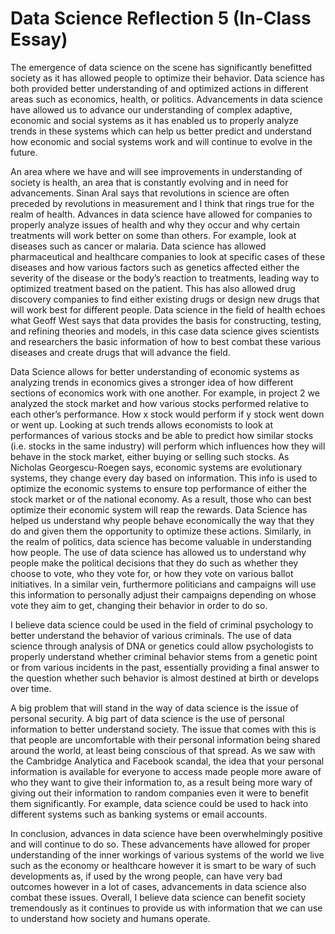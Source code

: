 # Data Science Reflection 5 (In-Class Essay)

The emergence of data science on the scene has significantly benefitted society as it has allowed people to optimize their behavior. Data science has both provided better understanding of and optimized actions in different areas such as economics, health, or politics. Advancements in data science have allowed us to advance our understanding of complex adaptive, economic and social systems as it has enabled us to properly analyze trends in these systems which can help us better predict and understand how economic and social systems work and will continue to evolve in the future.

An area where we have and will see improvements in understanding of society is health, an area that is constantly evolving and in need for advancements. Sinan Aral says that revolutions in science are often preceded by revolutions in measurement and I think that rings true for the realm of health. Advances in data science have allowed for companies to properly analyze issues of health and why they occur and why certain treatments will work better on some than others. For example, look at diseases such as cancer or malaria. Data science has allowed pharmaceutical and healthcare companies to look at specific cases of these diseases and how various factors such as genetics affected either the severity of the disease or the body’s reaction to treatments, leading way to optimized treatment based on the patient. This has also allowed drug discovery companies to find either existing drugs or design new drugs that will work best for different people. Data science in the field of health echoes what Geoff West says that data provides the basis for constructing, testing, and refining theories and models, in this case data science gives scientists and researchers the basic information of how to best combat these various diseases and create drugs that will advance the field.

Data Science allows for better understanding of economic systems as analyzing trends in economics gives a stronger idea of how different sections of economics work with one another. For example, in project 2 we analyzed the stock market and how various stocks performed relative to each other’s performance. How x stock would perform if y stock went down or went up. Looking at such trends allows economists to look at performances of various stocks and be able to predict how similar stocks (i.e. stocks in the same industry) will perform which influences how they will behave in the stock market, either buying or selling such stocks. As Nicholas Georgescu-Roegen says, economic systems are evolutionary systems, they change every day based on information. This info is used to optimize the economic systems to ensure top performance of either the stock market or of the national economy. As a result, those who can best optimize their economic system will reap the rewards. Data Science has helped us understand why people behave economically the way that they do and given them the opportunity to optimize these actions. Similarly, in the realm of politics, data science has become valuable in understanding how people. The use of data science has allowed us to understand why people make the political decisions that they do such as whether they choose to vote, who they vote for, or how they vote on various ballot initiatives. In a similar vein, furthermore politicians and campaigns will use this information to personally adjust their campaigns depending on whose vote they aim to get, changing their behavior in order to do so.

I believe data science could be used in the field of criminal psychology to better understand the behavior of various criminals. The use of data science through analysis of DNA or genetics could allow psychologists to properly understand whether criminal behavior stems from a genetic point or from various incidents in the past, essentially providing a final answer to the question whether such behavior is almost destined at birth or develops over time.

A big problem that will stand in the way of data science is the issue of personal security. A big part of data science is the use of personal information to better understand society. The issue that comes with this is that people are uncomfortable with their personal information being shared around the world, at least being conscious of that spread. As we saw with the Cambridge Analytica and Facebook scandal, the idea that your personal information is available for everyone to access made people more aware of who they want to give their information to, as a result being more wary of giving out their information to random companies even it were to benefit them significantly. For example, data science could be used to hack into different systems such as banking systems or email accounts.  

In conclusion, advances in data science have been overwhelmingly positive and will continue to do so. These advancements have allowed for proper understanding of the inner workings of various systems of the world we live such as the economy or healthcare however it is smart to be wary of such developments as, if used by the wrong people, can have very bad outcomes however in a lot of cases, advancements in data science also combat these issues. Overall, I believe data science can benefit society tremendously as it continues to provide us with information that we can use to understand how society and humans operate.
